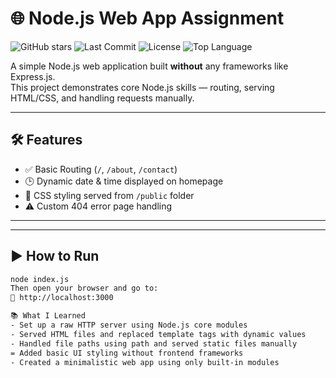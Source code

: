 # 🌐 Node.js Web App Assignment

![GitHub stars](https://img.shields.io/github/stars/nanthekumar/fs104-nodejs-assignment)
![Last Commit](https://img.shields.io/github/last-commit/nanthekumar/fs104-nodejs-assignment)
![License](https://img.shields.io/github/license/nanthekumar/fs104-nodejs-assignment)
![Top Language](https://img.shields.io/github/languages/top/nanthekumar/fs104-nodejs-assignment)

A simple Node.js web application built **without** any frameworks like Express.js.  
This project demonstrates core Node.js skills — routing, serving HTML/CSS, and handling requests manually.

---

## 🛠 Features

- ✅ Basic Routing (`/`, `/about`, `/contact`)
- 🕒 Dynamic date & time displayed on homepage
- 🎨 CSS styling served from `/public` folder
- ⚠️ Custom 404 error page handling

---

---

## ▶️ How to Run

```bash
node index.js
Then open your browser and go to:
📍 http://localhost:3000

📚 What I Learned
- Set up a raw HTTP server using Node.js core modules
- Served HTML files and replaced template tags with dynamic values
- Handled file paths using path and served static files manually
= Added basic UI styling without frontend frameworks
- Created a minimalistic web app using only built-in modules



